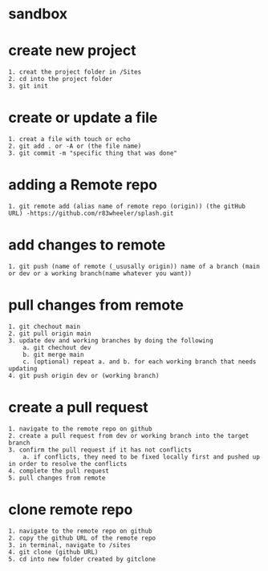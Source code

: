 # sandbox

# create new project
    1. creat the project folder in /Sites
    2. cd into the project folder
    3. git init

# create or update a file
    1. creat a file with touch or echo
    2. git add . or -A or (the file name)
    3. git commit -m "specific thing that was done"

# adding a Remote repo 
    1. git remote add (alias name of remote repo (origin)) (the gitHub URL) -https://github.com/r83wheeler/splash.git

# add changes to remote
    1. git push (name of remote (_ususally origin)) name of a branch (main or dev or a working branch(name whatever you want))


# pull changes from remote
    1. git chechout main 
    2. git pull origin main
    3. update dev and working branches by doing the following 
        a. git chechout dev 
        b. git merge main
        c. (optional) repeat a. and b. for each working branch that needs updating 
    4. git push origin dev or (working branch)

# create a pull request
    1. navigate to the remote repo on github
    2. create a pull request from dev or working branch into the target branch
    3. confirm the pull request if it has not conflicts
        a. if conflicts, they need to be fixed locally first and pushed up in order to resolve the conflicts
    4. complete the pull request 
    5. pull changes from remote 

# clone remote repo
    1. navigate to the remote repo on github
    2. copy the github URL of the remote repo
    3. in terminal, navigate to /sites
    4. git clone (github URL)
    5. cd into new folder created by gitclone